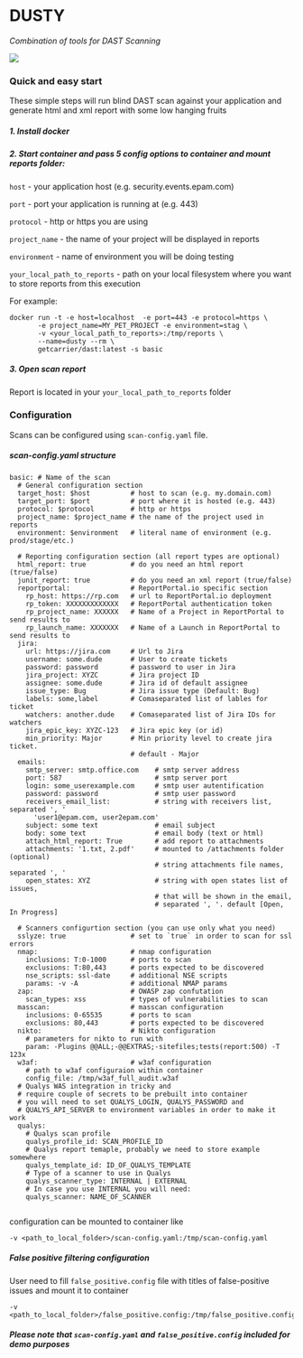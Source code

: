 # DUSTY 
*Combination of tools for DAST Scanning*

[![](https://dockerbuildbadges.quelltext.eu/status.svg?organization=getcarrier&repository=dast)](https://hub.docker.com/r/getcarrier/dast/builds/)

### Quick and easy start
These simple steps will run blind DAST scan against your application and generate html and xml report with some low hanging fruits

##### 1. Install docker
 
##### 2. Start container and pass 5 config options to container and mount reports folder:

`host` - your application host (e.g. security.events.epam.com)

`port` - port your application is running at (e.g. 443)

`protocol` - http or https you are using

`project_name` - the name of your project will be displayed in reports

`environment` - name of environment you will be doing testing

`your_local_path_to_reports` - path on your local filesystem where you want to store reports from this execution

For example:

``` 
docker run -t -e host=localhost  -e port=443 -e protocol=https \
       -e project_name=MY_PET_PROJECT -e environment=stag \
       -v <your_local_path_to_reports>:/tmp/reports \
       --name=dusty --rm \
       getcarrier/dast:latest -s basic
```

##### 3. Open scan report
Report is located in your `your_local_path_to_reports` folder

### Configuration
Scans can be configured using `scan-config.yaml` file.

##### scan-config.yaml structure
```
basic: # Name of the scan
  # General configuration section
  target_host: $host          # host to scan (e.g. my.domain.com)
  target_port: $port          # port where it is hosted (e.g. 443)
  protocol: $protocol         # http or https
  project_name: $project_name # the name of the project used in reports
  environment: $environment   # literal name of environment (e.g. prod/stage/etc.)
  
  # Reporting configuration section (all report types are optional)
  html_report: true           # do you need an html report (true/false)
  junit_report: true          # do you need an xml report (true/false)
  reportportal:               # ReportPortal.io specific section
    rp_host: https://rp.com   # url to ReportPortal.io deployment 
    rp_token: XXXXXXXXXXXXX   # ReportPortal authentication token
    rp_project_name: XXXXXX   # Name of a Project in ReportPortal to send results to
    rp_launch_name: XXXXXXX   # Name of a Launch in ReportPortal to send results to
  jira:
    url: https://jira.com     # Url to Jira
    username: some.dude       # User to create tickets
    password: password        # password to user in Jira
    jira_project: XYZC        # Jira project ID
    assignee: some.dude       # Jira id of default assignee
    issue_type: Bug           # Jira issue type (Default: Bug)
    labels: some,label        # Comaseparated list of lables for ticket
    watchers: another.dude    # Comaseparated list of Jira IDs for watchers
    jira_epic_key: XYZC-123   # Jira epic key (or id)
    min_priority: Major       # Min priority level to create jira ticket.
                              # default - Major
  emails:
    smtp_server: smtp.office.com    # smtp server address
    port: 587                       # smtp server port
    login: some_userexample.com     # smtp user autentification
    password: password              # smtp user password
    receivers_email_list:           # string with receivers list, separated ', '
      'user1@epam.com, user2epam.com' 
    subject: some text              # email subject
    body: some text                 # email body (text or html)
    attach_html_report: True        # add report to attachments
    attachments: '1.txt, 2.pdf'     # mounted to /attachments folder (optional)
                                    # string attachments file names, separated ', '
    open_states: XYZ                # string with open states list of issues,
                                    # that will be shown in the email,
                                    # separated ', '. default [Open, In Progress]
      
  # Scanners configurtion section (you can use only what you need)
  sslyze: true                # set to `true` in order to scan for ssl errors
  nmap:                       # nmap configuration
    inclusions: T:0-1000      # ports to scan
    exclusions: T:80,443      # ports expected to be discovered 
    nse_scripts: ssl-date     # additional NSE scripts 
    params: -v -A             # additional NMAP params
  zap:                        # OWASP zap confutation
    scan_types: xss           # types of vulnerabilities to scan
  masscan:                    # masscan configuration
    inclusions: 0-65535       # ports to scan
    exclusions: 80,443        # ports expected to be discovered
  nikto:                      # Nikto configuration
    # parameters for nikto to run with
    param: -Plugins @@ALL;-@@EXTRAS;-sitefiles;tests(report:500) -T 123x
  w3af:                       # w3af configuration
    # path to w3af configuraion within container
    config_file: /tmp/w3af_full_audit.w3af
  # Qualys WAS integration in tricky and 
  # require couple of secrets to be prebuilt into container
  # you will need to set QUALYS_LOGIN, QUALYS_PASSWORD and
  # QUALYS_API_SERVER to environment variables in order to make it work  
  qualys:
    # Qualys scan profile
    qualys_profile_id: SCAN_PROFILE_ID 
    # Qualys report temaple, probably we need to store example somewhere
    qualys_template_id: ID_OF_QUALYS_TEMPLATE 
    # Type of a scanner to use in Qualys
    qualys_scanner_type: INTERNAL | EXTERNAL 
    # In case you use INTERNAL you will need:
    qualys_scanner: NAME_OF_SCANNER
  
```
configuration can be mounted to container like 
```
-v <path_to_local_folder>/scan-config.yaml:/tmp/scan-config.yaml
```

##### False positive filtering configuration
User need to fill `false_positive.config` file with titles of false-positive issues and mount it to container
```
-v <path_to_local_folder>/false_positive.config:/tmp/false_positive.config
```

##### Please note that `scan-config.yaml` and `false_positive.config` included for demo purposes
